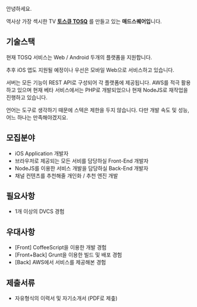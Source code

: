 안녕하세요.

역사상 가장 섹시한 TV **[토스큐 TOSQ](http://tosq.tv)** 를 만들고 있는 **매드스퀘어입**니다.


## 기술스택

현재 TOSQ 서비스는 Web / Android 두개의 플랫폼을 지원합니다.

추후 iOS 앱도 지원될 예정이나 우선은 모바일 Web으로 서비스하고 있습니다.

서버는 모든 기능이 REST API로 구성되어 각 플랫폼에 제공됩니다. 
AWS를 적극 활용하고 있으며 현재 베타 서비스에서는 PHP로 개발되었으나 현재 NodeJS로 재작업을 진행하고 있습니다.

언어는 도구로 생각하기 때문에 스텍은 제한을 두지 않습니다. 다만 개발 속도 및 성능, 어느 하나는 만족해야겠지요.


## 모집분야

* iOS Application 개발자
* 브라우저로 제공되는 모든 서비를 담당하실 Front-End 개발자
* NodeJS를 이용한 서비스 개발을 담당하실 Back-End 개발자
* 채널 컨텐츠를 추천해줄 개인화 / 추천 엔진 개발


## 필요사항

* 1개 이상의 DVCS 경험


## 우대사항

* [Front] CoffeeScript을 이용한 개발 경험
* [Front+Back] Grunt을 이용한 빌드 및 배포 경험
* [Back] AWS에서 서비스를 제공해본 경험


## 제출서류

* 자유형식의 이력서 및 자기소개서 (PDF로 제춮)
